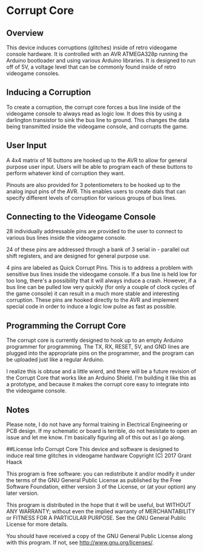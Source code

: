 # Corrupt Core
## Overview

This device induces corruptions (glitches) inside of retro videogame console hardware. It is controlled with an AVR ATMEGA328p running the Arduino bootloader and using various Arduino libraries. It is designed to run off of 5V, a voltage level that can be commonly found inside of retro videogame consoles.

## Inducing a Corruption

To create a corruption, the corrupt core forces a bus line inside of the videogame console to always read as logic low. It does this by using a darlington transistor to sink the bus line to ground. This changes the data being transmitted inside the videogame console, and corrupts the game.

## User Input

A 4x4 matrix of 16 buttons are hooked up to the AVR to allow for general purpose user input. Users will be able to program each of these buttons to perform whatever kind of corruption they want.

Pinouts are also provided for 3 potentiometers to be hooked up to the analog input pins of the AVR. This enables users to create dials that can specify different levels of corruption for various groups of bus lines.

## Connecting to the Videogame Console

28 individually addressable pins are provided to the user to connect to various bus lines inside the videogame console. 

24 of these pins are addressed through a bank of 3 serial in - parallel out shift registers, and are designed for general purpose use.

4 pins are labeled as Quick Corrupt Pins. This is to address a problem with sensitive bus lines inside the videogame console. If a bus line is held low for too long, there's a possibility that it will always induce a crash. However, if a bus line can be pulled low very quickly (for only a couple of clock cycles of the game console) it can result in a much more stable and interesting corruption. These pins are hooked directly to the AVR and implement special code in order to induce a logic low pulse as fast as possible.

## Programming the Corrupt Core

The corrupt core is currently designed to hook up to an empty Arduino programmer for programming. The TX, RX, RESET, 5V, and GND lines are plugged into the appropriate pins on the programmer, and the program can be uploaded just like a regular Arduino.

I realize this is obtuse and a little wierd, and there will be a future revision of the Corrupt Core that works like an Arduino Shield. I'm building it like this as a prototype, and because it makes the corrupt core easy to integrate into the videogame console.

## Notes
Please note, I do not have any formal training in Electrical Engineering or PCB design. If my schematic or board is terrible, do not hesistate to open an issue and let me know. I'm basically figuring all of this out as I go along.

##License Info
Corrupt Core
This device and software is designed to induce real time glitches in videogame hardware
Copyright (C) 2017 Grant Haack

This program is free software: you can redistribute it and/or modify it under the terms of the GNU General Public License as published by the Free Software Foundation, either version 3 of the License, or (at your option) any later version.

This program is distributed in the hope that it will be useful, but WITHOUT ANY WARRANTY; without even the implied warranty of MERCHANTABILITY or FITNESS FOR A PARTICULAR PURPOSE.  See the GNU General Public License for more details.

You should have received a copy of the GNU General Public License along with this program.  If not, see <http://www.gnu.org/licenses/>.
